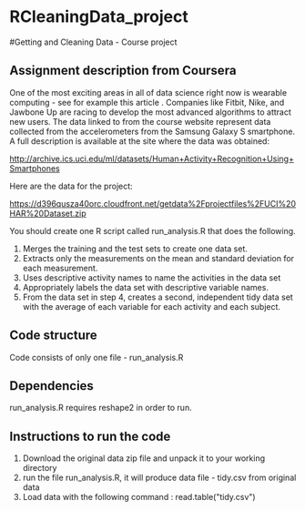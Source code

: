 RCleaningData_project
=====================

#Getting and Cleaning Data - Course project

## Assignment description from Coursera
One of the most exciting areas in all of data science right now is wearable computing - see for example this article . Companies like Fitbit, Nike, and Jawbone Up are racing to develop the most advanced algorithms to attract new users. The data linked to from the course website represent data collected from the accelerometers from the Samsung Galaxy S smartphone. A full description is available at the site where the data was obtained: 

http://archive.ics.uci.edu/ml/datasets/Human+Activity+Recognition+Using+Smartphones 

Here are the data for the project: 

https://d396qusza40orc.cloudfront.net/getdata%2Fprojectfiles%2FUCI%20HAR%20Dataset.zip 

 You should create one R script called run_analysis.R that does the following. 

1. Merges the training and the test sets to create one data set.
1. Extracts only the measurements on the mean and standard deviation for each measurement. 
1. Uses descriptive activity names to name the activities in the data set
1. Appropriately labels the data set with descriptive variable names. 
1. From the data set in step 4, creates a second, independent tidy data set with the average of each variable for each activity and each subject.

## Code structure

Code consists of only one file - run_analysis.R

## Dependencies

run_analysis.R requires reshape2 in order to run.

## Instructions to run the code

1. Download the original data zip file and unpack it to your working directory
2. run the file run_analysis.R, it will produce data file - tidy.csv from original data
3. Load data with the following command : read.table("tidy.csv")


